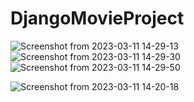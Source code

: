 # DjangoMovieProject
![Screenshot from 2023-03-11 14-29-13](https://user-images.githubusercontent.com/48332399/224479286-7dc12f61-2c12-4545-87e1-3178ca2f5152.png)
![Screenshot from 2023-03-11 14-29-30](https://user-images.githubusercontent.com/48332399/224479288-a4c4ea9f-6de2-406b-afbd-65a6ee6ac674.png)
![Screenshot from 2023-03-11 14-29-50](https://user-images.githubusercontent.com/48332399/224479353-60d87291-8f6e-4d7f-a277-71a217f752ac.png)



![Screenshot from 2023-03-11 14-20-18](https://user-images.githubusercontent.com/48332399/224479328-d438f9a5-ebcd-479f-92dd-37b034c3f8b1.png)
